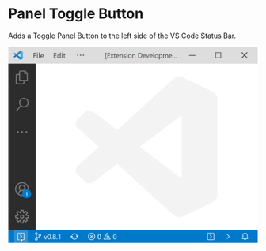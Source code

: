# Panel Toggle Button

Adds a Toggle Panel Button to the left side of the VS Code Status Bar.

![Toggle Panel](./static/preview.gif)

